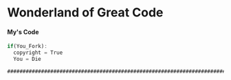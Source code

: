 # Wonderland of Great Code
#### My's Code
```javascript
if(You_Fork):
  copyright = True
  You = Die
```
```markdown
##################################################################################################################
```
